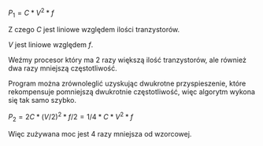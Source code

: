 $P_1 = C * V^2 * f$

Z czego $C$ jest liniowe względem ilości tranzystorów.

$V$ jest liniowe względem $f$.

Weźmy procesor który ma 2 razy większą ilość tranzystorów, ale również dwa razy mniejszą częstotliwość.

Program można zrównoleglić uzyskując dwukrotne przyspieszenie, które rekompensuje pomniejszą dwukrotnie częstotliwość, więc algorytm wykona się tak samo szybko.

$P_2 = 2C * (V/2)^2 * f/2 = 1/4 * C * V^2 * f$

Więc zużywana moc jest 4 razy mniejsza od wzorcowej.
